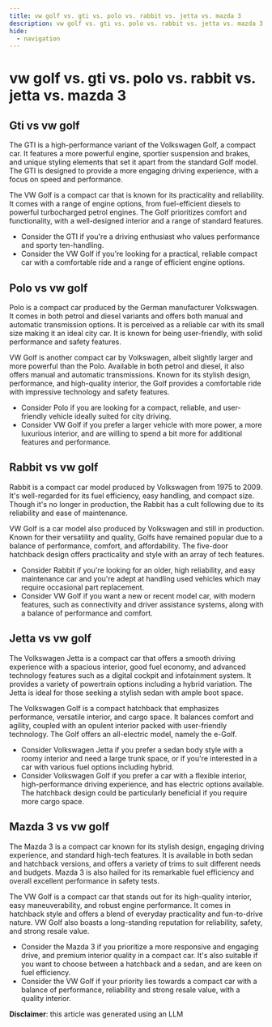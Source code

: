 ```yaml
---
title: vw golf vs. gti vs. polo vs. rabbit vs. jetta vs. mazda 3
description: vw golf vs. gti vs. polo vs. rabbit vs. jetta vs. mazda 3
hide:
  - navigation
---
```

# vw golf vs. gti vs. polo vs. rabbit vs. jetta vs. mazda 3

## Gti vs vw golf
The GTI is a high-performance variant of the Volkswagen Golf, a compact car. It features a more powerful engine, sportier suspension and brakes, and unique styling elements that set it apart from the standard Golf model. The GTI is designed to provide a more engaging driving experience, with a focus on speed and performance.

The VW Golf is a compact car that is known for its practicality and reliability. It comes with a range of engine options, from fuel-efficient diesels to powerful turbocharged petrol engines. The Golf prioritizes comfort and functionality, with a well-designed interior and a range of standard features.

- Consider the GTI if you're a driving enthusiast who values performance and sporty ten-handling.
- Consider the VW Golf if you're looking for a practical, reliable compact car with a comfortable ride and a range of efficient engine options.


## Polo vs vw golf
Polo is a compact car produced by the German manufacturer Volkswagen. It comes in both petrol and diesel variants and offers both manual and automatic transmission options. It is perceived as a reliable car with its small size making it an ideal city car. It is known for being user-friendly, with solid performance and safety features.

VW Golf is another compact car by Volkswagen, albeit slightly larger and more powerful than the Polo. Available in both petrol and diesel, it also offers manual and automatic transmissions. Known for its stylish design, performance, and high-quality interior, the Golf provides a comfortable ride with impressive technology and safety features.

- Consider Polo if you are looking for a compact, reliable, and user-friendly vehicle ideally suited for city driving.
- Consider VW Golf if you prefer a larger vehicle with more power, a more luxurious interior, and are willing to spend a bit more for additional features and performance.


## Rabbit vs vw golf
Rabbit is a compact car model produced by Volkswagen from 1975 to 2009. It's well-regarded for its fuel efficiency, easy handling, and compact size. Though it's no longer in production, the Rabbit has a cult following due to its reliability and ease of maintenance.

VW Golf is a car model also produced by Volkswagen and still in production. Known for their versatility and quality, Golfs have remained popular due to a balance of performance, comfort, and affordability. The five-door hatchback design offers practicality and style with an array of tech features.

- Consider Rabbit if you're looking for an older, high reliability, and easy maintenance car and you're adept at handling used vehicles which may require occasional part replacement.
- Consider VW Golf if you want a new or recent model car, with modern features, such as connectivity and driver assistance systems, along with a balance of performance and comfort.



## Jetta vs vw golf
The Volkswagen Jetta is a compact car that offers a smooth driving experience with a spacious interior, good fuel economy, and advanced technology features such as a digital cockpit and infotainment system. It provides a variety of powertrain options including a hybrid variation. The Jetta is ideal for those seeking a stylish sedan with ample boot space.

The Volkswagen Golf is a compact hatchback that emphasizes performance, versatile interior, and cargo space. It balances comfort and agility, coupled with an opulent interior packed with user-friendly technology. The Golf offers an all-electric model, namely the e-Golf.

- Consider Volkswagen Jetta if you prefer a sedan body style with a roomy interior and need a large trunk space, or if you're interested in a car with various fuel options including hybrid.
- Consider Volkswagen Golf if you prefer a car with a flexible interior, high-performance driving experience, and has electric options available. The hatchback design could be particularly beneficial if you require more cargo space.


## Mazda 3 vs vw golf
The Mazda 3 is a compact car known for its stylish design, engaging driving experience, and standard high-tech features. It is available in both sedan and hatchback versions, and offers a variety of trims to suit different needs and budgets. Mazda 3 is also hailed for its remarkable fuel efficiency and overall excellent performance in safety tests.

The VW Golf is a compact car that stands out for its high-quality interior, easy maneuverability, and robust engine performance. It comes in hatchback style and offers a blend of everyday practicality and fun-to-drive nature. VW Golf also boasts a long-standing reputation for reliability, safety, and strong resale value. 

- Consider the Mazda 3 if you prioritize a more responsive and engaging drive, and premium interior quality in a compact car. It's also suitable if you want to choose between a hatchback and a sedan, and are keen on fuel efficiency.
- Consider the VW Golf if your priority lies towards a compact car with a balance of performance, reliability and strong resale value, with a quality interior.

**Disclaimer**: this article was generated using an LLM